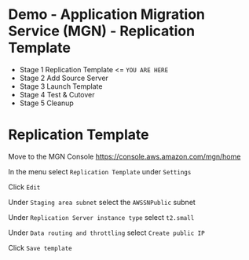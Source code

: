 # Demo - Application Migration Service (MGN) - Replication Template

- Stage 1 Replication Template <= `YOU ARE HERE`
- Stage 2 Add Source Server
- Stage 3 Launch Template
- Stage 4 Test & Cutover
- Stage 5 Cleanup

# Replication Template

Move to the MGN Console https://console.aws.amazon.com/mgn/home

In the menu select `Replication Template` under `Settings`

Click `Edit`

Under `Staging area subnet` select the `AWSSNPublic` subnet

Under `Replication Server instance type` select `t2.small`

Under `Data routing and throttling` select `Create public IP`

Click `Save template`
